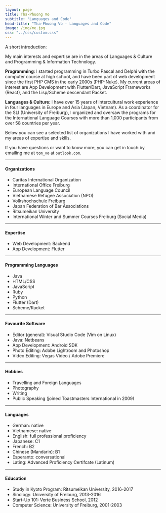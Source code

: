 ```yaml
---
layout: page
title: Tha-Phuong Vo
subtitle: 'Languages and Code'
head-title: "Tha-Phuong Vo - Languages and Code"
image: /img/me.jpg
css: "../css/custom.css"
---
```

A short introduction: 

My main interests and expertise are in the areas of Languages & Culture and Programming & Information Technology.

**Programming**: I started programming in Turbo Pascal and Delphi with the computer course at high school, and have been part of  web development since the first PHP CMS in the early 2000s (PHP-Nuke). My current areas of interest are App Development with Flutter/Dart, JavaScript Frameworks (React), and the Lisp/Scheme descendant Racket.  

**Languages & Culture**: I have over 15 years of intercultural work experience in four languages in Europe and Asia (Japan, Vietnam). As a coordinator for the SLI (University of Freiburg), I organized and oversaw the programs for the International Language Courses with more than 1,000 participants from over 58 countries per year. 

Below you can see a selected list of organizations I have worked with and my areas of expertise and skills. 

If you have questions or want to know more, you can get in touch by emailing me at `tom_vo` at `outlook.com`.

----

#### Organizations
- Caritas International Organization
- International Office Freiburg
- European Language Council
- Vietnamese Refugee Association (NPO)
- Volkshochschule Freiburg
- Japan Federation of Bar Associations
- Ritsumeikan University
- International Winter and Summer Courses Freiburg (Social Media)

-----

#### Expertise
- Web Development: Backend
- App Development: Flutter  

----

#### Programming Languages
- Java
- HTML/CSS
- JavaScript
- Ruby
- Python
- Flutter (Dart)
- Scheme/Racket

----

#### Favourite Software
- Editor (general): Visual Studio Code (Vim on Linux)
- Java: Netbeans
- App Development: Android SDK
- Photo Editing: Adobe Lightroom and Photoshop 
- Video Editing: Vegas Video / Adobe Premiere

----

#### Hobbies
- Travelling and Foreign Languages
- Photography
- Writing
- Public Speaking (joined Toastmasters International in 2009)

----

#### Languages
- German: native
- Vietnamese: native
- English: full professional proficiency
- Japanese: C1
- French: B2
- Chinese (Mandarin): B1
- Esperanto: conversational
- Lating: Advanced Proficiency Certifcate (Latinum)

----

#### Education
- Study in Kyoto Program: Ritsumeikan University, 2016-2017
- Sinology: University of Freiburg, 2013-2016
- Start-Up 101: Verte Business School, 2012
- Computer Science: University of Freiburg, 2001-2003

